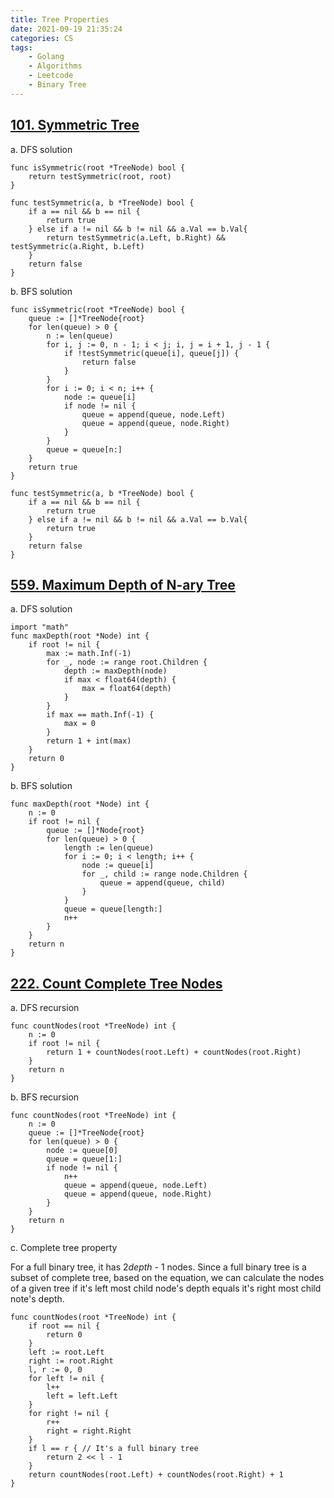 ```yaml
---
title: Tree Properties
date: 2021-09-19 21:35:24
categories: CS
tags:
    - Golang
    - Algorithms
    - Leetcode
    - Binary Tree
---
```


## [101. Symmetric Tree](https://leetcode.com/problems/symmetric-tree/)

a. DFS solution
```golang
func isSymmetric(root *TreeNode) bool {
    return testSymmetric(root, root)
}

func testSymmetric(a, b *TreeNode) bool {
    if a == nil && b == nil {
        return true
    } else if a != nil && b != nil && a.Val == b.Val{
        return testSymmetric(a.Left, b.Right) && testSymmetric(a.Right, b.Left)
    }
    return false
}
```

b. BFS solution
```golang
func isSymmetric(root *TreeNode) bool {
    queue := []*TreeNode{root}
    for len(queue) > 0 {
        n := len(queue)
        for i, j := 0, n - 1; i < j; i, j = i + 1, j - 1 {
            if !testSymmetric(queue[i], queue[j]) {
                return false
            }
        }
        for i := 0; i < n; i++ {
            node := queue[i]
            if node != nil {
                queue = append(queue, node.Left)
                queue = append(queue, node.Right)
            }
        }
        queue = queue[n:]
    }
    return true
}

func testSymmetric(a, b *TreeNode) bool {
    if a == nil && b == nil {
        return true
    } else if a != nil && b != nil && a.Val == b.Val{
        return true
    }
    return false
}
```

## [559. Maximum Depth of N-ary Tree](https://leetcode.com/problems/maximum-depth-of-n-ary-tree/)

a. DFS solution
```golang
import "math"
func maxDepth(root *Node) int {
    if root != nil {
        max := math.Inf(-1)
        for _, node := range root.Children {
            depth := maxDepth(node)
            if max < float64(depth) {
                max = float64(depth)
            }
        }
        if max == math.Inf(-1) {
            max = 0
        }
        return 1 + int(max)
    }
    return 0
}
```

b. BFS solution
```golang
func maxDepth(root *Node) int {
    n := 0
    if root != nil {
        queue := []*Node{root}
        for len(queue) > 0 {
            length := len(queue)
            for i := 0; i < length; i++ {
                node := queue[i]
                for _, child := range node.Children {
                    queue = append(queue, child)
                }
            }
            queue = queue[length:]
            n++
        }   
    }
    return n
}
```

## [222. Count Complete Tree Nodes](https://leetcode.com/problems/count-complete-tree-nodes/)

a. DFS recursion
```golang
func countNodes(root *TreeNode) int {
    n := 0
    if root != nil {
        return 1 + countNodes(root.Left) + countNodes(root.Right)
    }
    return n   
}
```

b. BFS recursion
```golang
func countNodes(root *TreeNode) int {
    n := 0
    queue := []*TreeNode{root}
    for len(queue) > 0 {
        node := queue[0]
        queue = queue[1:]
        if node != nil {
            n++
            queue = append(queue, node.Left)
            queue = append(queue, node.Right)
        }
    }
    return n
}
```

c. Complete tree property

For a full binary tree, it has 2$depth$ - 1 nodes. Since a full binary tree is a subset of complete tree, based on the equation, we can calculate the nodes of a given tree if it's left most child node's depth equals it's right most child note's depth.

```golang
func countNodes(root *TreeNode) int {
    if root == nil {
        return 0
    }
    left := root.Left
    right := root.Right
    l, r := 0, 0
    for left != nil {
        l++
        left = left.Left
    }
    for right != nil {
        r++
        right = right.Right
    }
    if l == r { // It's a full binary tree
        return 2 << l - 1
    }
    return countNodes(root.Left) + countNodes(root.Right) + 1
}
```